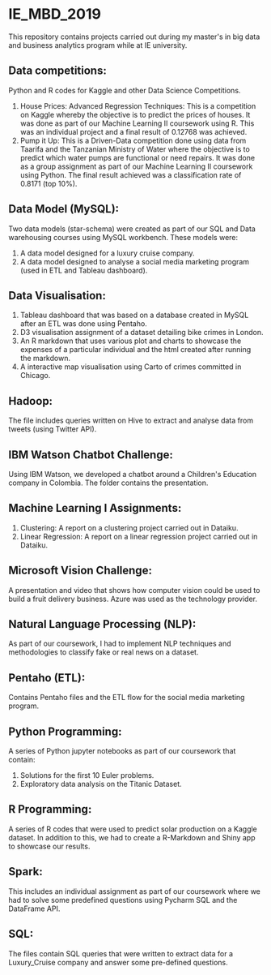 # IE_MBD_2019
 This repository contains projects carried out during my master's in big data and business analytics program while at IE university.

## Data competitions:
Python and R codes for Kaggle and other Data Science Competitions.
1) House Prices: Advanced Regression Techniques: This is a competition on Kaggle whereby the objective is to predict the prices of houses. It was done as part of our Machine Learning II coursework using R. This was an individual project and a final result of 0.12768 was achieved.
2) Pump it Up: This is a Driven-Data competition done using data from Taarifa and the Tanzanian Ministry of Water where the objective is to predict which water pumps are functional or need repairs. It was done as a group assignment as part of our Machine Learning II coursework using Python. The final result achieved was a classification rate of 0.8171 (top 10%).

## Data Model (MySQL):
Two data models (star-schema) were created as part of our SQL and Data warehousing courses using MySQL workbench. These models were:
1) A data model designed for a luxury cruise company.
2) A data model designed to analyse a social media marketing program (used in ETL and Tableau dashboard).

## Data Visualisation:
1) Tableau dashboard that was based on a database created in MySQL after an ETL was done using Pentaho.
2) D3 visualisation assignment of a dataset detailing bike crimes in London.
3) An R markdown that uses various plot and charts to showcase the expenses of a particular individual and the html created after running the markdown.
4) A interactive map visualisation using Carto of crimes committed in Chicago.

## Hadoop:
The file includes queries written on Hive to extract and analyse data from tweets (using Twitter API).

## IBM Watson Chatbot Challenge:
Using IBM Watson, we developed a chatbot around a Children's Education company in Colombia. The folder contains the presentation.

## Machine Learning I Assignments:
1) Clustering: A report on a clustering project carried out in Dataiku.
2) Linear Regression: A report on a linear regression project carried out in Dataiku.

## Microsoft Vision Challenge:
A presentation and video that shows how computer vision could be used to build a fruit delivery business. Azure was used as the technology provider.

## Natural Language Processing (NLP):
As part of our coursework, I had to implement NLP techniques and methodologies to classify fake or real news on a dataset.

## Pentaho (ETL):
Contains Pentaho files and the ETL flow for the social media marketing program.

## Python Programming:
A series of Python jupyter notebooks as part of our coursework that contain:
1) Solutions for the first 10 Euler problems.
2) Exploratory data analysis on the Titanic Dataset.

## R Programming:
A series of R codes that were used to predict solar production on a Kaggle dataset. In addition to this, we had to create a R-Markdown and Shiny app to showcase our results.

## Spark:
This includes an individual assignment as part of our coursework where we had to solve some predefined questions using Pycharm SQL and the DataFrame API.

## SQL:
The files contain SQL queries that were written to extract data for a Luxury_Cruise company and answer some pre-defined questions.
